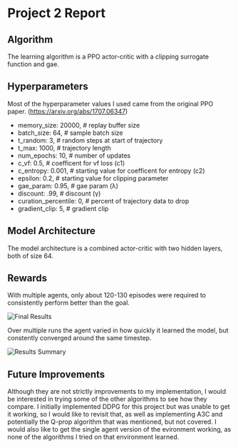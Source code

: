 # Project 2 Report

## Algorithm
The learning algorithm is a PPO actor-critic with a clipping surrogate function and gae.

## Hyperparameters
Most of the hyperparameter values I used came from the original PPO paper. (https://arxiv.org/abs/1707.06347)

  * memory_size: 20000,      # replay buffer size
  * batch_size: 64,          # sample batch size
  * t_random: 3,             # random steps at start of trajectory
  * t_max: 1000,             # trajectory length
  * num_epochs: 10,          # number of updates
  * c_vf: 0.5,               # coefficent for vf loss (c1)
  * c_entropy: 0.001,        # starting value for coefficent for entropy (c2)
  * epsilon: 0.2,            # starting value for clipping parameter
  * gae_param: 0.95,         # gae param (λ)
  * discount: .99,           # discount (γ)
  * curation_percentile: 0,  # percent of trajectory data to drop
  * gradient_clip: 5,        # gradient clip

## Model Architecture
The model architecture is a combined actor-critic with two hidden layers, both of size 64.

## Rewards
With multiple agents, only about 120-130 episodes were required to consistently perform better than the goal.

![Final Results](https://github.com/rbak/deep-reinforcement-learning-project-2/blob/master/results/final.jpeg)

Over multiple runs the agent varied in how quickly it learned the model, but constently converged around the same timestep.

![Results Summary](https://github.com/rbak/deep-reinforcement-learning-project-2/blob/master/results/summary.jpeg)


## Future Improvements
Although they are not strictly improvements to my implementation, I would be interested in trying some of the other algorithms to see how they compare.  I initially implemented DDPG for this project but was unable to get it working, so I would like to revisit that, as well as implementing A3C and potentially the Q-prop algorithm that was mentioned, but not covered.  I would also like to get the single agent version of the evironment working, as none of the algorithms I tried on that environment learned.
